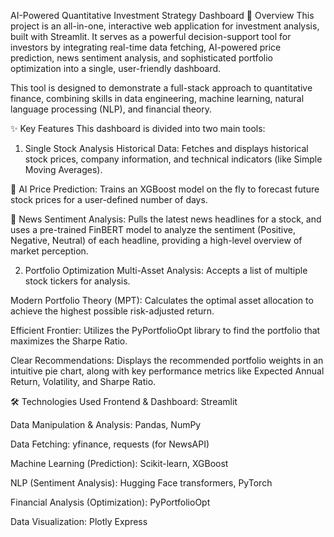 AI-Powered Quantitative Investment Strategy Dashboard
📖 Overview
This project is an all-in-one, interactive web application for investment analysis, built with Streamlit. It serves as a powerful decision-support tool for investors by integrating real-time data fetching, AI-powered price prediction, news sentiment analysis, and sophisticated portfolio optimization into a single, user-friendly dashboard.

This tool is designed to demonstrate a full-stack approach to quantitative finance, combining skills in data engineering, machine learning, natural language processing (NLP), and financial theory.

✨ Key Features
This dashboard is divided into two main tools:

1. Single Stock Analysis
Historical Data: Fetches and displays historical stock prices, company information, and technical indicators (like Simple Moving Averages).

🚀 AI Price Prediction: Trains an XGBoost model on the fly to forecast future stock prices for a user-defined number of days.

📰 News Sentiment Analysis: Pulls the latest news headlines for a stock, and uses a pre-trained FinBERT model to analyze the sentiment (Positive, Negative, Neutral) of each headline, providing a high-level overview of market perception.

2. Portfolio Optimization
Multi-Asset Analysis: Accepts a list of multiple stock tickers for analysis.

Modern Portfolio Theory (MPT): Calculates the optimal asset allocation to achieve the highest possible risk-adjusted return.

Efficient Frontier: Utilizes the PyPortfolioOpt library to find the portfolio that maximizes the Sharpe Ratio.

Clear Recommendations: Displays the recommended portfolio weights in an intuitive pie chart, along with key performance metrics like Expected Annual Return, Volatility, and Sharpe Ratio.

🛠️ Technologies Used
Frontend & Dashboard: Streamlit

Data Manipulation & Analysis: Pandas, NumPy

Data Fetching: yfinance, requests (for NewsAPI)

Machine Learning (Prediction): Scikit-learn, XGBoost

NLP (Sentiment Analysis): Hugging Face transformers, PyTorch

Financial Analysis (Optimization): PyPortfolioOpt

Data Visualization: Plotly Express

